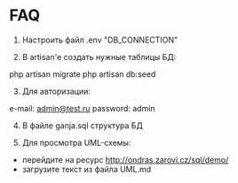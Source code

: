 # FAQ

1) Настроить файл .env "DB_CONNECTION"

2) В artisan'e создать нужные таблицы БД:

php artisan migrate
php artisan db:seed

3) Для авторизации:

e-mail: 	admin@test.ru
password:   admin

4) В файле ganja.sql структура БД

5) Для просмотра UML-схемы:

- перейдите на ресурс http://ondras.zarovi.cz/sql/demo/
- загрузите текст из файла UML.md
